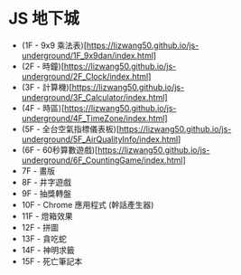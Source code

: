 # JS 地下城
- (1F - 9x9 乘法表)[https://lizwang50.github.io/js-underground/1F_9x9dan/index.html]
- (2F - 時鐘)[https://lizwang50.github.io/js-underground/2F_Clock/index.html]
- (3F - 計算機)[https://lizwang50.github.io/js-underground/3F_Calculator/index.html]
- (4F - 時區)[https://lizwang50.github.io/js-underground/4F_TimeZone/index.html]
- (5F - 全台空氣指標儀表板)[https://lizwang50.github.io/js-underground/5F_AirQualityInfo/index.html]
- (6F - 60秒算數遊戲)[https://lizwang50.github.io/js-underground/6F_CountingGame/index.html]
- 7F - 畫版
- 8F - 井字遊戲
- 9F - 抽獎轉盤
- 10F - Chrome 應用程式 (幹話產生器)
- 11F - 燈箱效果
- 12F - 拼圖
- 13F - 貪吃蛇
- 14F - 神明求籤
- 15F - 死亡筆記本
